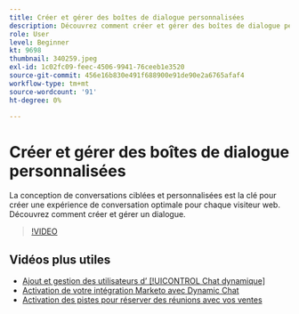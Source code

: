 ```yaml
---
title: Créer et gérer des boîtes de dialogue personnalisées
description: Découvrez comment créer et gérer des boîtes de dialogue personnalisées. La conception de conversations ciblées et personnalisées est la clé pour créer une expérience de conversation optimale pour chaque visiteur web.
role: User
level: Beginner
kt: 9698
thumbnail: 340259.jpeg
exl-id: 1c02fc09-feec-4506-9941-76ceeb1e3520
source-git-commit: 456e16b830e491f688900e91de90e2a6765afaf4
workflow-type: tm+mt
source-wordcount: '91'
ht-degree: 0%

---
```


# Créer et gérer des boîtes de dialogue personnalisées

La conception de conversations ciblées et personnalisées est la clé pour créer une expérience de conversation optimale pour chaque visiteur web. Découvrez comment créer et gérer un dialogue.

>[!VIDEO](https://video.tv.adobe.com/v/340259/?quality=12&learn=on)

## Vidéos plus utiles

* [Ajout et gestion des utilisateurs d’ [!UICONTROL Chat dynamique]](user-management.md)
* [Activation de votre intégration Marketo avec Dynamic Chat](marketo-integration.md)
* [Activation des pistes pour réserver des réunions avec vos ventes](meeting-booking.md)
